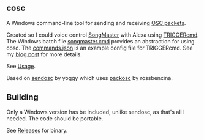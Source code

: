 ## cosc

A Windows command-line tool for sending and receiving [OSC packets](https://opensoundcontrol.stanford.edu/).

Created so I could voice control [SongMaster](https://aurallysound.com/) with Alexa using [TRIGGERcmd](https://www.triggercmd.com).
The Windows batch file [songmaster.cmd](https://github.com/music-practice-tools/cosc/blob/main/songmaster.cmd) provides an abstraction for using cosc.
The [commands.json](https://github.com/music-practice-tools/cosc/blob/main/commands.json) is an example config file for TRIGGERcmd.
See my [blog post](https://blog.fullmeasure.uk/2023/08/14/practice-with-alexa/) for more details. 

See [Usage](https://github.com/music-practice-tools/cosc/blob/main/cosc/cosc.cpp#L18).

Based on [sendosc](https://github.com/yoggy/sendosc) by yoggy which uses [packosc](http://www.rossbencina.com/code/oscpack) by rossbencina.

## Building

Only a Windows version has be included, unlike sendosc, as that's all I needed. The code should be portable.

See [Releases](https://github.com/music-practice-tools/cosc/releases) for binary.
